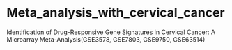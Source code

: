 # Meta_analysis_with_cervical_cancer
Identification of Drug-Responsive Gene Signatures in Cervical Cancer: A Microarray Meta-Analysis(GSE3578, GSE7803, GSE9750, GSE63514)
